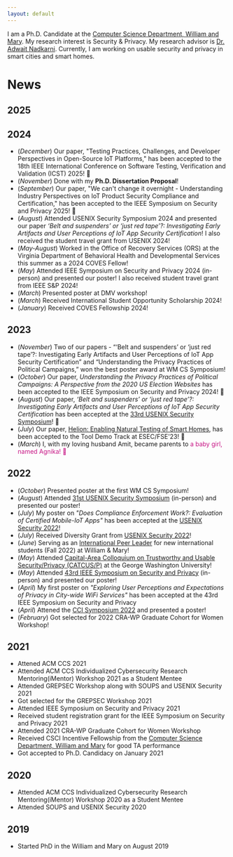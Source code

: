 ```yaml
---
layout: default
---
```


I am a Ph.D. Candidate at the <a href="https://www.wm.edu/as/computerscience/"> Computer Science Department, William and Mary</a>. My research interest is Security & Privacy. My research advisor is <a href="https://www.adwaitnadkarni.com/"> Dr. Adwait Nadkarni</a>. Currently, I am working on usable security and privacy in smart cities and smart homes.



<!---### Contact me-->

<!---[Send Email](mailto:priankamandal17@gmail.com)-->




# News

## 2025

## 2024
- (_December_) Our paper, "Testing Practices, Challenges, and Developer Perspectives in  Open-Source IoT Platforms," has been accepted to the 18th IEEE International Conference on Software Testing, Verification and Validation (ICST) 2025! 🥂
- (_November_) Done with my **Ph.D. Dissertation Proposal**!  
- (_September_) Our paper, "We can't change it overnight - Understanding Industry Perspectives on IoT Product Security Compliance and Certification," has been accepted to the IEEE Symposium on Security and Privacy 2025! 🥂
- (_August_) Attended USENIX Security Symposium 2024 and presented our paper  _‘Belt and suspenders’ or ‘just red tape’?: Investigating Early Artifacts and User Perceptions of IoT App Security Certification_! I also received the student travel grant from USENIX 2024!
- (_May-August_) Worked in the Office of Recovery Services (ORS) at the Virginia Department of Behavioral Health and Developmental Services this summer as a 2024 COVES Fellow!
- (_May_) Attended IEEE Symposium on Security and Privacy 2024 (in-person) and presented our poster! I also received student travel grant from IEEE S&P 2024!
- (_March_) Presented poster at DMV workshop!
- (_March_) Received International Student Opportunity Scholarship 2024! 
- (_January_) Received COVES Fellowship 2024! 

## 2023
- (_November_) Two of our papers - “‘Belt and suspenders’ or ‘just red tape’?: Investigating Early Artifacts and User Perceptions of IoT App Security Certification” and “Understanding the Privacy Practices of Political Campaigns,” won the best poster award at WM CS Symposium!
- (_October_) Our paper, _Understanding the Privacy Practices of Political Campaigns: A Perspective from the 2020 US Election Websites_ has been accepted to the IEEE Symposium on Security and Privacy 2024! 🥂
- (_August_) Our paper, _‘Belt and suspenders’ or ‘just red tape’?: Investigating Early Artifacts and User Perceptions of IoT App Security Certification_ has been accepted at the [33rd USENIX Security Symposium](https://www.usenix.org/conference/usenixsecurity24)! 🥂
- (_July_) Our paper, [Helion: Enabling Natural Testing of Smart Homes](https://2023.esec-fse.org/details/fse-2023-demonstrations/6/Helion-Enabling-Natural-Testing-of-Smart-Homes), has been accepted to the Tool Demo Track at ESEC/FSE'23! 🥂
- (_March_) I, with my loving husband Amit, became parents to <span style="color: mediumvioletred"> a baby girl, named Agnika! 🤱</span> 

## 2022
- (_October_) Presented poster at the first WM CS Symposium!
- (_August_) Attended [31st USENIX Security Symposium](https://www.usenix.org/conference/usenixsecurity22/) (in-person) and presented our poster!
- (*July*) My poster on *"Does Compliance Enforcement Work?: Evaluation of Certified Mobile-IoT Apps"* has been accepted at the [USENIX Security 2022](https://www.usenix.org/conference/usenixsecurity22)!
- (_July_) Received Diversity Grant from [USENIX Security 2022](https://www.usenix.org/conference/usenixsecurity22)!
- (_June_) Serving as an [International Peer Leader](https://www.wm.edu/offices/revescenter/issp/programs/peerleaders/meet-the-peerleaders/graduate-peer-leaders/mandal-prianka.php) for new international students (Fall 2022) at William & Mary!
- (_May_) Attended <a href="https://cactus-colloquium.github.io/">Capital-Area Colloquium on Trustworthy and Usable Security/Privacy (CATCUS/P)</a> at the George Washington University!
- (_May_) Attended <a href="https://www.ieee-security.org/TC/SP2022/">43rd IEEE Symposium on Security and Privacy</a> (in-person) and presented our poster!
- (_April_) My first poster on _"Exploring User Perceptions and Expectations of Privacy in City-wide WiFi Services"_ has been accepted at the 43rd IEEE Symposium on Security and Privacy
- (_April_) Attened the <a href="https://cyberinitiative.org/events-programs/2022/2022-cci-symposium.html"> CCI Symposium 2022</a> and presented a poster!
- (_February_) Got selected for 2022 CRA-WP Graduate Cohort for Women Workshop!

## 2021
- Attened ACM CCS 2021
- Attended ACM CCS Individualized Cybersecurity Research Mentoring(iMentor) Workshop 2021 as a Student Mentee
- Attended GREPSEC Workshop along with SOUPS and USENIX Security 2021
- Got selected for the GREPSEC Workshop 2021
- Attended IEEE Symposium on Security and Privacy 2021
- Received student registration grant for the IEEE Symposium on Security and Privacy 2021
- Attended 2021 CRA-WP Graduate Cohort for Women Workshop 
- Received CSCI Incentive Fellowship from the <a href="https://www.wm.edu/as/computerscience/"> Computer Science Department, William and Mary</a> for good TA performance
- Got accepted to Ph.D. Candidacy on January 2021

## 2020
- Attended ACM CCS Individualized Cybersecurity Research Mentoring(iMentor) Workshop 2020 as a Student Mentee 
- Attended SOUPS and USENIX Security 2020

## 2019
- Started PhD in the William and Mary on August 2019
